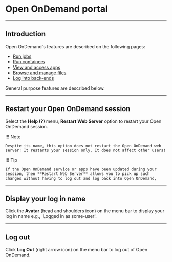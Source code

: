 # Open OnDemand portal

---

## Introduction

Open OnDemand's features are described on the following pages:

* [Run jobs](./jobs.md)
* [Run containers](./containers.md)
* [View and access apps](./apps.md)
* [Browse and manage files](./files.md)
* [Log into back-ends](./ssh.md)

General purpose features are described below.

---

## Restart your Open OnDemand session

Select the **Help (?)** menu, **Restart Web Server** option to restart your Open OnDemand session.

!!! Note

    Despite its name, this option does not restart the Open OnDemand web server! It restarts your session only. It does not affect other users!

!!! Tip

    If the Open OnDemand service or apps have been updated during your session, then **Restart Web Server** allows you to pick up such changes without having to log out and log back into Open OnDemand,

---

## Display your log in name

Click the **Avatar** (head and shoulders icon) on the menu bar to display your log in name e.g., 'Logged in as some-user'.

---

## Log out

Click **Log Out** (right arrow icon) on the menu bar to log out of Open OnDemand.
